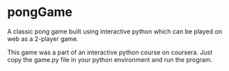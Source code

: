# pongGame
A classic pong game built using interactive python which can be played on web as a 2-player game.

This game was a part of an interactive python course on coursera.
Just copy the game.py file in your python environment and run the program.
